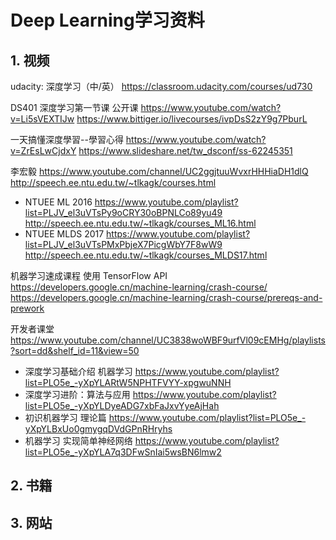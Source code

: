 # Deep Learning学习资料



## 1. 视频

udacity: 深度学习（中/英）
<https://classroom.udacity.com/courses/ud730>

DS401 深度学习第一节课 公开课
<https://www.youtube.com/watch?v=Li5sVEXTIJw>
<https://www.bittiger.io/livecourses/ivpDsS2zY9g7PburL>


一天搞懂深度學習--學習心得
<https://www.youtube.com/watch?v=ZrEsLwCjdxY>
<https://www.slideshare.net/tw_dsconf/ss-62245351>

李宏毅
<https://www.youtube.com/channel/UC2ggjtuuWvxrHHHiaDH1dlQ>
<http://speech.ee.ntu.edu.tw/~tlkagk/courses.html>
* NTUEE ML 2016
<https://www.youtube.com/playlist?list=PLJV_el3uVTsPy9oCRY30oBPNLCo89yu49>
<http://speech.ee.ntu.edu.tw/~tlkagk/courses_ML16.html>
* NTUEE MLDS 2017
<https://www.youtube.com/playlist?list=PLJV_el3uVTsPMxPbjeX7PicgWbY7F8wW9>
<http://speech.ee.ntu.edu.tw/~tlkagk/courses_MLDS17.html>


机器学习速成课程
使用 TensorFlow API
<https://developers.google.cn/machine-learning/crash-course/>
<https://developers.google.cn/machine-learning/crash-course/prereqs-and-prework>


开发者课堂
https://www.youtube.com/channel/UC3838woWBF9urfVl09cEMHg/playlists?sort=dd&shelf_id=11&view=50

* 深度学习基础介绍 机器学习
<https://www.youtube.com/playlist?list=PLO5e_-yXpYLARtW5NPHTFVYY-xpgwuNNH>
* 深度学习进阶：算法与应用
<https://www.youtube.com/playlist?list=PLO5e_-yXpYLDyeADG7xbFaJxvYyeAjHah>
* 初识机器学习 理论篇
<https://www.youtube.com/playlist?list=PLO5e_-yXpYLBxUo0gmygqDVdGPnRHryhs>
* 机器学习 实现简单神经网络
<https://www.youtube.com/playlist?list=PLO5e_-yXpYLA7q3DFwSnIai5wsBN6lmw2>

## 2. 书籍




## 3. 网站




